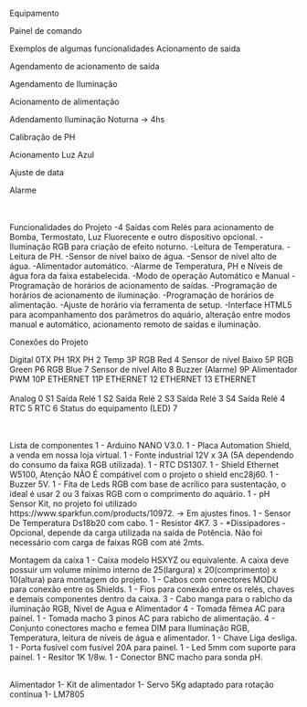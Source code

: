 
Equipamento



Painel de comando



Exemplos de algumas funcionalidades
Acionamento de saida



Agendamento de acionamento de saída




Agendamento de Iluminação



Acionamento de alimentação



Adendamento Iluminação Noturna  -> 4hs


Calibração de PH


Acionamento Luz Azul


Ajuste de data



Alarme

<br>


<br>
Funcionalidades do Projeto
-4 Saídas com Relés para acionamento de Bomba, Termostato, Luz Fluorecente e outro dispositivo opcional.
-Iluminação RGB para criação de efeito noturno.
-Leitura de Temperatura.
-Leitura de PH.
-Sensor de nível baixo de água.
-Sensor de nível alto de água.
-Alimentador automático.
-Alarme de Temperatura, PH e Níveis de água fora da faixa estabelecida.
-Modo de operação Automático e Manual
-Programação de horários de acionamento de saídas.
-Programação de horários de acionamento de iluminação.
-Programação de horários de alimentação.
-Ajuste de horário via ferramenta de setup.
-Interface HTML5 para acompanhamento dos parâmetros do aquário, alteração entre modos manual e automático, acionamento remoto de saídas e iluminação.

<br>

Conexões do Projeto

Digital
0TX        PH
1RX        PH
2          Temp
3P         RGB Red
4          Sensor de nível Baixo
5P         RGB Green
P6         RGB Blue
7          Sensor de nível Alto
8          Buzzer (Alarme)
9P         Alimentador PWM
10P        ETHERNET
11P        ETHERNET
12         ETHERNET
13         ETHERNET                         
<br>
Analog
0          S1 Saída Relé
1          S2 Saída Relé
2          S3 Saída Relé
3          S4 Saída Relé
4          RTC
5          RTC
6          Status do equipamento (LED)
7             

<br>

<br>
Lista de componentes 
1 - Arduino NANO V3.0.
1 - Placa Automation Shield, a venda em nossa loja virtual.
1 - Fonte industrial 12V x 3A (5A dependendo do consumo da faixa RGB utilizada).
1 - RTC DS1307.
1 - Shield Ethernet W5100, Atenção NÃO É compátivel com o projeto o shield enc28j60.
1 - Buzzer 5V.
1 - Fita de Leds RGB com base de acrílico para sustentação, o ideal é usar 2 ou 3 faixas RGB com o comprimento do aquário. 
1 - pH Sensor Kit, no projeto foi utilizado https://www.sparkfun.com/products/10972. -> Em ajustes finos.
1 - Sensor De Temperatura Ds18b20 com cabo.
1 - Resistor 4K7.
3 - *Dissipadores  - Opcional, depende da carga utilizada na saída de Potência. Não foi necessário com carga de faixas RGB com até 2mts.

Montagem da caixa
1 - Caixa modelo HSXYZ ou equivalente. A caixa deve possuir um volume mínimo interno de 25(largura) x 20(comprimento) x 10(altura) para montagem do projeto.
1 - Cabos com conectores MODU para conexão entre os Shields.
1 - Fios para conexão entre os relés, chaves e demais componentes dentro da caixa.
3 - Cabo manga para o rabicho da iluminação RGB, Nivel de Agua e Alimentador
4 - Tomada fêmea AC para painel.
1 - Tomada macho 3 pinos AC para rabicho de alimentação.
4 - Conjunto conectores macho e femea DIM para Iluminação RGB, Temperatura, leitura de níveis de água e alimentador.
1 - Chave Liga desliga.
1 - Porta fusível com fusível 20A para painel.
1 - Led 5mm com suporte para painel.
1 - Resitor 1K 1/8w.
1 - Conector BNC macho para sonda pH. 

<br>
Alimentador
1- Kit de alimentador
1- Servo 5Kg adaptado para rotação contínua
1- LM7805 
<br>

<br>

